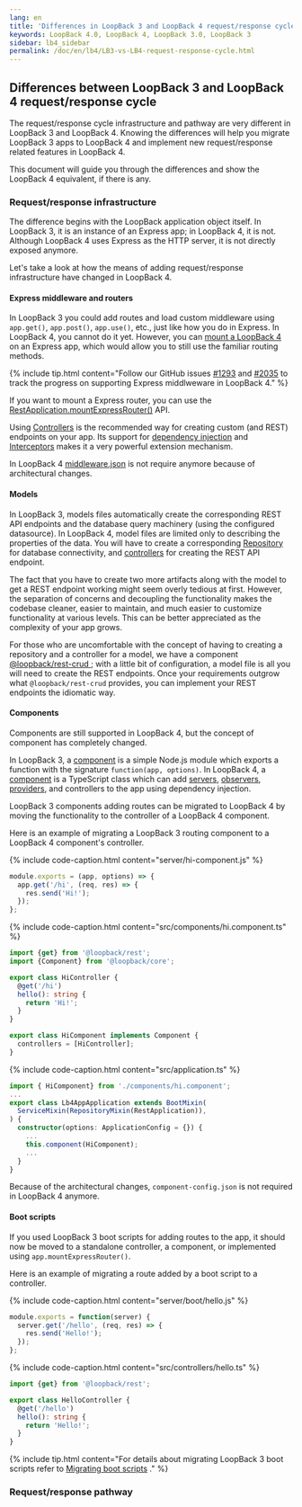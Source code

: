 ```yaml
---
lang: en
title: 'Differences in LoopBack 3 and LoopBack 4 request/response cycle'
keywords: LoopBack 4.0, LoopBack 4, LoopBack 3.0, LoopBack 3
sidebar: lb4_sidebar
permalink: /doc/en/lb4/LB3-vs-LB4-request-response-cycle.html
---
```


## Differences between LoopBack 3 and LoopBack 4 request/response cycle

The request/response cycle infrastructure and pathway are very different in
LoopBack 3 and LoopBack 4. Knowing the differences will help you migrate
LoopBack 3 apps to LoopBack 4 and implement new request/response related
features in LoopBack 4.

This document will guide you through the differences and show the LoopBack 4
equivalent, if there is any.

### Request/response infrastructure

The difference begins with the LoopBack application object itself. In
LoopBack 3, it is an instance of an Express app; in LoopBack 4, it is not.
Although LoopBack 4 uses Express as the HTTP server, it is not directly exposed
anymore.

Let's take a look at how the means of adding request/response infrastructure
have changed in LoopBack 4.

#### Express middleware and routers

In LoopBack 3 you could add routes and load custom middleware using `app.get()`,
`app.post()`, `app.use()`, etc., just like how you do in Express.
In LoopBack 4, you cannot do it yet. However, you can
[mount a LoopBack 4](https://loopback.io/doc/en/lb4/express-with-lb4-rest-tutorial.html)
on an Express app, which would allow you to still use the familiar routing
methods.

{% include tip.html content="Follow our GitHub issues
[#1293](https://github.com/strongloop/loopback-next/issues/1293)
and
[#2035](https://github.com/strongloop/loopback-next/issues/2035)
to track the progress on supporting Express middlweware in LoopBack 4." %}

If you want to mount a Express router, you can use the
[RestApplication.mountExpressRouter()](https://loopback.io/doc/en/lb4/apidocs.rest.restapplication.mountexpressrouter.html)
API.

Using [Controllers](https://loopback.io/doc/en/lb4/Controllers.html) is the
recommended way for creating custom (and REST) endpoints on your app. Its
support for
[dependency injection](https://loopback.io/doc/en/lb4/Dependency-injection.html)
and [Interceptors](https://loopback.io/doc/en/lb4/Interceptors.html) makes it a
very powerful extension mechanism.

In LoopBack 4
[middleware.json](https://loopback.io/doc/en/lb3/middleware.json.html)
is not require anymore because of architectural changes.

#### Models

In LoopBack 3, models files automatically create the corresponding REST API
endpoints and the database query machinery (using the configured datasource).
In LoopBack 4, model files are limited only to describing the properties of the
data. You will have to create a corresponding
[Repository](https://loopback.io/doc/en/lb4/Repositories.html)
for database connectivity, and
[controllers](https://loopback.io/doc/en/lb4/Controllers.html)
for creating the REST API endpoint.

The fact that you have to create two more artifacts along with the model to
get a REST endpoint working might seem overly tedious at first. However, the
separation of concerns and decoupling the functionality makes the codebase
cleaner, easier to maintain, and much easier to customize functionality at
various levels. This can be better appreciated as the complexity of your app
grows.

For those who are uncomfortable with the concept of having to creating a
repository and a controller for a model, we have a component
[@loopback/rest-crud
](https://loopback.io/doc/en/lb4/Creating-crud-rest-apis.html)
; with a little bit of configuration, a model file is all you will need to
create the REST endpoints. Once your requirements outgrow what
`@loopback/rest-crud` provides, you can implement your REST endpoints the
idiomatic way.

#### Components

Components are still supported in LoopBack 4, but the concept of component
has completely changed.

In LoopBack 3, a
[component](https://loopback.io/doc/en/lb3/LoopBack-components.html)
is a simple Node.js module which exports a function with the signature
`function(app, options)`. In LoopBack 4, a
[component](https://loopback.io/doc/en/lb4/Creating-components.html)
is a TypeScript class which can add
[servers](https://loopback.io/doc/en/lb4/Server.html),
[observers](https://loopback.io/doc/en/lb4/Life-cycle.html),
[providers](https://loopback.io/doc/en/lb4/Creating-components.html#providers),
and controllers to the app using dependency injection.

LoopBack 3 components adding routes can be migrated to LoopBack 4 by moving the
functionality to the controller of a LoopBack 4 component.

Here is an example of migrating a LoopBack 3 routing component to a LoopBack 4
component's controller.

{% include code-caption.html content="server/hi-component.js" %}

```js
module.exports = (app, options) => {
  app.get('/hi', (req, res) => {
    res.send('Hi!');
  });
};
```

{% include code-caption.html content="src/components/hi.component.ts" %}

```ts
import {get} from '@loopback/rest';
import {Component} from '@loopback/core';

export class HiController {
  @get('/hi')
  hello(): string {
    return 'Hi!';
  }
}

export class HiComponent implements Component {
  controllers = [HiController];
}
```

{% include code-caption.html content="src/application.ts" %}

```ts
import { HiComponent} from './components/hi.component';
...
export class Lb4AppApplication extends BootMixin(
  ServiceMixin(RepositoryMixin(RestApplication)),
) {
  constructor(options: ApplicationConfig = {}) {
    ...
    this.component(HiComponent);
    ...
  }
}
```

Because of the architectural changes, `component-config.json` is not required
in LoopBack 4 anymore.

#### Boot scripts

If you used LoopBack 3 boot scripts for adding routes to the app, it
should now be moved to a standalone controller, a component, or implemented
using `app.mountExpressRouter()`.

Here is an example of migrating a route added by a boot script to a controller.

{% include code-caption.html content="server/boot/hello.js" %}

```js
module.exports = function(server) {
  server.get('/hello', (req, res) => {
    res.send('Hello!');
  });
};
```

{% include code-caption.html content="src/controllers/hello.ts" %}

```ts
import {get} from '@loopback/rest';

export class HelloController {
  @get('/hello')
  hello(): string {
    return 'Hello!';
  }
}
```

{% include tip.html content="For details about migrating LoopBack 3 boot scripts
refer to
[Migrating boot scripts](https://loopback.io/doc/en/lb4/migration-boot-scripts.html)
." %}

### Request/response pathway

